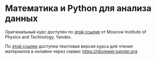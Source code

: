 # Математика и Python для анализа данных
Оригинальный курс доступен по [этой ссылке](https://www.coursera.org/learn/mathematics-and-python) от Moscow Institute of Physics and Technology, Yandex.

По [этой ссылке](https://nbviewer.jupyter.org/github/microcoder/course-math-and-python/blob/master/index.ipynb) доступна текстовая версия курса для чтения материалов в онлайне через сервис https://nbviewer.jupyter.org

